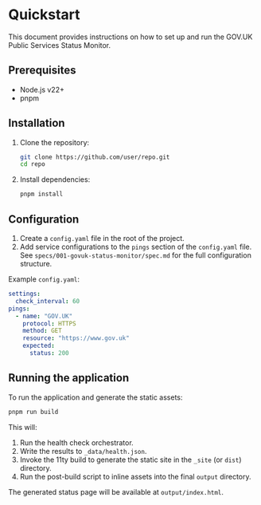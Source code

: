 # Quickstart

This document provides instructions on how to set up and run the GOV.UK Public Services Status Monitor.

## Prerequisites

- Node.js v22+
- pnpm

## Installation

1.  Clone the repository:
    ```bash
    git clone https://github.com/user/repo.git
    cd repo
    ```
2.  Install dependencies:
    ```bash
    pnpm install
    ```

## Configuration

1.  Create a `config.yaml` file in the root of the project.
2.  Add service configurations to the `pings` section of the `config.yaml` file. See `specs/001-govuk-status-monitor/spec.md` for the full configuration structure.

Example `config.yaml`:
```yaml
settings:
  check_interval: 60
pings:
  - name: "GOV.UK"
    protocol: HTTPS
    method: GET
    resource: "https://www.gov.uk"
    expected:
      status: 200
```

## Running the application

To run the application and generate the static assets:
```bash
pnpm run build
```
This will:
1.  Run the health check orchestrator.
2.  Write the results to `_data/health.json`.
3.  Invoke the 11ty build to generate the static site in the `_site` (or `dist`) directory.
4.  Run the post-build script to inline assets into the final `output` directory.

The generated status page will be available at `output/index.html`.